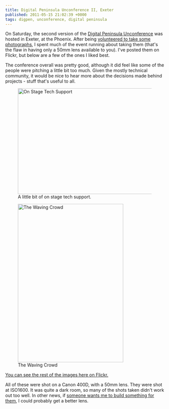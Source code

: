 ```yaml
---
title: Digital Peninsula Unconference II, Exeter
published: 2011-05-15 21:02:39 +0000
tags: digpen, unconference, digital peninsula
---
```


On Saturday, the second version of the [Digital Peninsula Unconference](http://lanyrd.com/2011/digpenII/) was hosted in Exeter, at the Phoenix. After being [volunteered to take some photographs](http://twitter.com/#!/teddilybear/status/68722214702301185), I spent much of the event running about taking them (that's the flaw in having only a 50mm lens available to you). I've posted them on Flickr, but below are a few of the ones I liked best.

The conference overall was pretty good, although it did feel like some of the people were pitching a little bit too much. Given the mostly technical community, it would be nice to hear more about the decisions made behind projects - stuff that's useful to all.

<figure>
<a href="https://www.flickr.com/photos/nickcharlton/5722585712/" title="On Stage Tech Support by nickcharlton, on Flickr"><img src="http://farm3.static.flickr.com/2091/5722585712_953fd4b22c.jpg" width="500" height="334" alt="On Stage Tech Support"></a>
<figcaption>A little bit of on stage tech support.</figcaption>
</figure>

<figure>
<a href="https://www.flickr.com/photos/nickcharlton/5722002007/" title="The Waving Crowd by nickcharlton, on Flickr"><img src="http://farm3.static.flickr.com/2412/5722002007_1054243cfc.jpg" width="334" height="500" alt="The Waving Crowd"></a>
<figcaption>The Waving Crowd</figcaption>
</figure>

[You can see the rest of the images here on Flickr.](http://www.flickr.com/photos/nickcharlton/sets/72157626728344858/)

All of these were shot on a Canon 400D, with a 50mm lens. They were shot at ISO1600. It was quite a dark room, so many of the shots taken didn't work out too well. In other news, if [someone wants me to build something for them](http://nickcharlton.net/contact), I could probably get a better lens.

